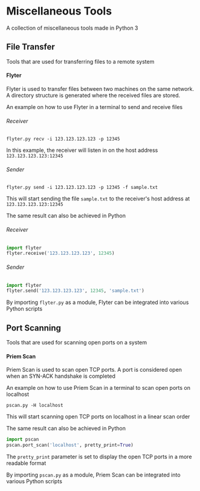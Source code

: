 # Miscellaneous Tools
 A collection of miscellaneous tools made in Python 3

## File Transfer
Tools that are used for transferring files to a remote system

#### Flyter
Flyter is used to transfer files between two machines on the same network.
A directory structure is generated where the received files are stored.

An example on how to use Flyter in a terminal to send and receive files

###### Receiver
```
flyter.py recv -i 123.123.123.123 -p 12345
```
In this example, the receiver will listen in on the host address `123.123.123.123:12345`
###### Sender
```
flyter.py send -i 123.123.123.123 -p 12345 -f sample.txt
```
This will start sending the file `sample.txt` to the receiver's host address at `123.123.123.123:12345`

The same result can also be achieved in Python

###### Receiver
```python
import flyter
flyter.receive('123.123.123.123', 12345)
```

###### Sender
```python
import flyter
flyter.send('123.123.123.123', 12345, 'sample.txt')
```

By importing `flyter.py` as a module, Flyter can be integrated into various Python scripts


## Port Scanning
Tools that are used for scanning open ports on a system

#### Priem Scan
Priem Scan is used to scan open TCP ports.
A port is considered open when an SYN-ACK handshake is completed

An example on how to use Priem Scan in a terminal to scan open ports on localhost

```
pscan.py -H localhost
```
This will start scanning open TCP ports on localhost in a linear scan order

The same result can also be achieved in Python

```python
import pscan
pscan.port_scan('localhost', pretty_print=True)
```
The `pretty_print` parameter is set to display the open TCP ports in a more readable format

By importing `pscan.py` as a module, Priem Scan can be integrated into various Python scripts
